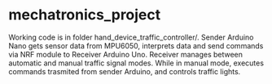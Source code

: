 # mechatronics_project
Working code is in folder hand_device_traffic_controller/. Sender Arduino Nano gets sensor data from MPU6050, interprets data and send commands via NRF module to Receiver Arduino Uno. Receiver manages between automatic and manual traffic signal modes. While in manual mode, executes commands trasmited from sender Arduino, and controls traffic lights. 
